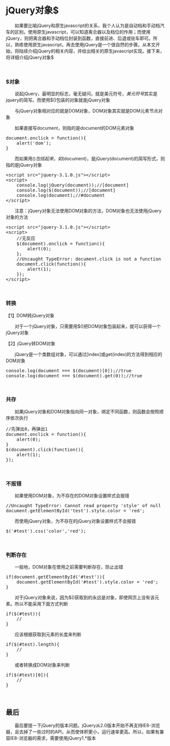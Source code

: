 # jQuery对象$

&emsp;&emsp;如果要比喻jQuery和原生javascript的关系，我个人认为是自动档和手动档汽车的区别。使用原生javascript，可以知道离合器以及档位的作用；而使用jQuery，则把离合器和手动档位封装到函数，直接前进、后退或驻车即可。所以，熟练使用原生javascript，再去使用jQuery是一个很自然的步骤。从本文开始，将陆续介绍jQuery的相关内容，并给出相关的原生javascript实现。接下来，将详细介绍jQuery对象$

&nbsp;

### $对象

&emsp;&emsp;说起jQuery，最明显的标志，毫无疑问，就是美元符号$，美元符号$其实是jquery的简写。而使用$()包装的对象就是jQuery对象

&emsp;&emsp;与jQuery对象相对应的就是DOM对象，DOM对象其实就是DOM元素节点对象

&emsp;&emsp;如果直接写document，则指的是document的DOM元素对象

<div>
<pre>document.onclick = function(){
    alert('dom');
}</pre>
</div>

&emsp;&emsp;而如果用$()包括起来，如$(document)，是jQuery(document)的简写形式，则指的是jQuery对象

<div>
<pre>&lt;script src="jquery-3.1.0.js"&gt;&lt;/script&gt;    
&lt;script&gt;
    console.log(jQuery(document));//[document]
    console.log($(document));//[document]
    console.log(document);//#document
&lt;/script&gt;</pre>
</div>

&emsp;&emsp;注意：jQuery对象无法使用DOM对象的方法，DOM对象也无法使用jQuery对象的方法

<div>
<pre>&lt;script src="jquery-3.1.0.js"&gt;&lt;/script&gt;    
&lt;script&gt;
    //无反应
    $(document).onclick = function(){
        alert(0);
    };
    //Uncaught TypeError: document.click is not a function
    document.click(function(){
        alert(1);
    });
&lt;/script&gt;</pre>
</div>

&nbsp;

### 转换

【1】DOM转jQuery对象

&emsp;&emsp;对于一个jQuery对象，只需要用$()把DOM对象包装起来，就可以获得一个jQuery对象

【2】jQuery转DOM对象

&emsp;&emsp;jQuery是一个类数组对象，可以通过[index]或get(index)的方法得到相应的DOM对象

<div>
<pre>console.log(document === $(document)[0]);//true
console.log(document === $(document).get(0));//true</pre>
</div>

&nbsp;

### 共存

&emsp;&emsp;如果jQuery对象和DOM对象指向同一对象，绑定不同函数，则函数会按照顺序依次执行

<div>
<pre>//先弹出0，再弹出1
document.onclick = function(){
    alert(0);
}
$(document).click(function(){
    alert(1);
});</pre>
</div>

&nbsp;

### 不报错

&emsp;&emsp;如果使用DOM对象，为不存在的DOM对象设置样式会报错

<div>
<pre>//Uncaught TypeError: Cannot read property 'style' of null
document.getElementById('test').style.color = 'red';</pre>
</div>

&emsp;&emsp;而使用jQuery对象，为不存在的jQuery对象设置样式不会报错

<div>
<pre>$('#test').css('color','red');</pre>
</div>

&nbsp;

### 判断存在

&emsp;&emsp;一般地，DOM对象在使用之前需要判断存在，防止出错

<div>
<pre>if(document.getElementById('#test')){
    document.getElementById('#test').style.color = 'red';
}</pre>
</div>

&emsp;&emsp;对于jQuery对象来说，因为$()获取到的永远是对象，即使网页上没有该元素。所以不能采用下面方式判断

<div>
<pre>if($(#test)){
    //
}</pre>
</div>

&emsp;&emsp;应该根据获取到元素的长度来判断

<div>
<pre>if($(#test).length){
    //
}</pre>
</div>

&emsp;&emsp;或者转换成DOM对象来判断

<div>
<pre>if($(#test)[0]){
    //
}</pre>
</div>

&nbsp;

## 最后

&emsp;&emsp;最后要提一下jQuery的版本问题。jQuery从2.0版本开始不再支持IE8-浏览器，且去掉了一些过时的API，从而使体积更小，运行速率更高。所以，如果有兼容IE8-浏览器的需求，需要使用jQuery1.*版本